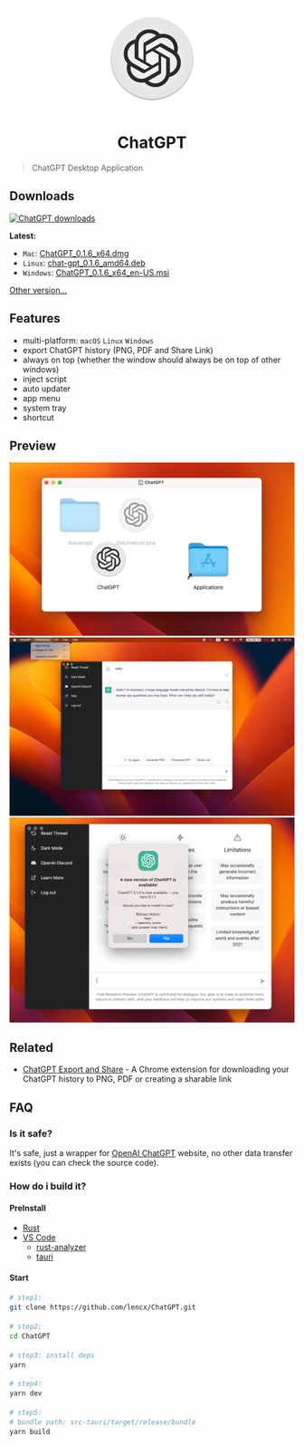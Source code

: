 <p align="center">
  <img width="180" src="./logo.png" alt="ChatGPT">
  <h1 align="center">ChatGPT</h1>
</p>

> ChatGPT Desktop Application

## Downloads

[![ChatGPT downloads](https://img.shields.io/github/downloads/lencx/ChatGPT/total.svg?style=flat-square)](https://github.com/lencx/ChatGPT/releases)

**Latest:**

- `Mac`: [ChatGPT_0.1.6_x64.dmg](https://github.com/lencx/ChatGPT/releases/download/v0.1.5/ChatGPT_0.1.6_x64.dmg)
- `Linux`: [chat-gpt_0.1.6_amd64.deb](https://github.com/lencx/ChatGPT/releases/download/v0.1.5/chat-gpt_0.1.6_amd64.deb)
- `Windows`: [ChatGPT_0.1.6_x64_en-US.msi](https://github.com/lencx/ChatGPT/releases/download/v0.1.5/ChatGPT_0.1.6_x64_en-US.msi)

[Other version...](https://github.com/lencx/ChatGPT/releases)

## Features

- multi-platform: `macOS` `Linux` `Windows`
- export ChatGPT history (PNG, PDF and Share Link)
- always on top (whether the window should always be on top of other windows)
- inject script
- auto updater
- app menu
- system tray
- shortcut

## Preview

<img width="600" src="./assets/install.png" alt="install">
<img width="600" src="./assets/chat.png" alt="chat">
<img width="600" src="./assets/auto-update.png" alt="auto update">

## Related

- [ChatGPT Export and Share](https://github.com/liady/ChatGPT-pdf) - A Chrome extension for downloading your ChatGPT history to PNG, PDF or creating a sharable link

## FAQ

### Is it safe?

It's safe, just a wrapper for [OpenAI ChatGPT](https://chat.openai.com) website, no other data transfer exists (you can check the source code).

### How do i build it?

#### PreInstall

- [Rust](https://www.rust-lang.org/)
- [VS Code](https://code.visualstudio.com/)
  - [rust-analyzer](https://marketplace.visualstudio.com/items?itemName=rust-lang.rust-analyzer)
  - [tauri](https://marketplace.visualstudio.com/items?itemName=tauri-apps.tauri-vscode)

#### Start

```bash
# step1:
git clone https://github.com/lencx/ChatGPT.git

# step2:
cd ChatGPT

# step3: install deps
yarn

# step4:
yarn dev

# step5:
# bundle path: src-tauri/target/release/bundle
yarn build
```
